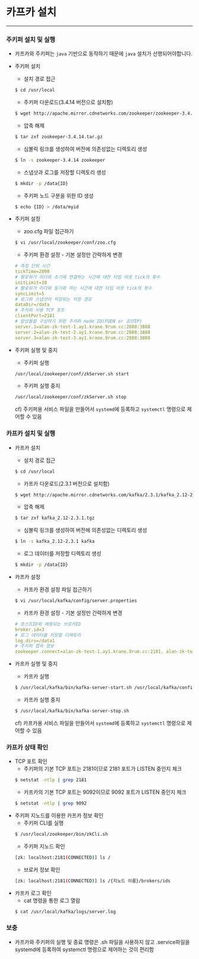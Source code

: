 
# 카프카 설치

<hr>


### 주키퍼 설치 및 실행
* 카프카와 주키퍼는 `java` 기반으로 동작하기 때문에 `java` 설치가 선행되어야합니다.
* 주키퍼 설치
  * 설치 경로 접근
  ```bash
  $ cd /usr/local
  ```

  * 주키퍼 다운로드(3.4.14 버전으로 설치함)
  ```bash
  $ wget http://apache.mirror.cdnetworks.com/zookeeper/zookeeper-3.4.14/zookeeper-3.4.14.tar.gz
  ```

  * 압축 해제
  ```bash
  $ tar zxf zookeeper-3.4.14.tar.gz
  ```

  * 심볼릭 링크를 생성하여 버전에 의존성없는 디렉토리 생성
  ```bash
  $ ln -s zookeeper-3.4.14 zookeeper
  ```

  * 스냅샷과 로그를 저장할 디렉토리 생성
  ```bash
  $ mkdir -p /data{ID}
  ```

  * 주키퍼 노드 구분을 위한 ID 생성
  ```bash
  $ echo {ID} > /data/myid
  ```

* 주키퍼 설정
  * zoo.cfg 파일 접근하기
  ```bash
  $ vi /usr/local/zookeeper/conf/zoo.cfg
  ```

  * 주키퍼 환경 설정 - 기본 설정만 간략하게 변경
  ```yml
  # 측정 단위 시간
  tickTime=2000
  # 팔로워가 리더와 초기에 연결하는 시간에 대한 타임 아웃 tick의 횟수
  initLimit=10
  # 팔로워가 리더와 동기화 하는 시간에 대한 타임 아웃 tick의 횟수
  syncLimit=5
  # 로그와 스냅샷이 저장되는 저장 경로
  dataDir=/data
  # 주키퍼 사용 TCP 포트
  clientPort=2181
  # 앙상블을 구성하기 위한 주키퍼 node ID(FQDN or 공인IP)
  server.1=alan-zk-test-1.ay1.krane.9rum.cc:2888:3888
  server.2=alan-zk-test-2.ay1.krane.9rum.cc:2888:3888
  server.3=alan-zk-test-3.ay1.krane.9rum.cc:2888:3888
  ```

* 주키퍼 실행 및 중지  
  * 주키퍼 실행
  ```bash
  /usr/local/zookeeper/conf/zkServer.sh start
  ```

  * 주키퍼 실행 중지 
  ```bash
  /usr/local/zookeeper/conf/zkServer.sh stop
  ```  
  cf) 주키퍼용 서비스 파일을 만들어서 `systemd`에 등록하고 `systemctl` 명령으로 제어할 수 있음


### 카프카 설치 및 실행
* 카프카 설치
  * 설치 경로 접근
  ```bash
  $ cd /usr/local
  ```

  * 카프카 다운로드(2.3.1 버전으로 설치함)
  ```bash
  $ wget http://apache.mirror.cdnetworks.com/kafka/2.3.1/kafka_2.12-2.3.1.tgz
  ```

  * 압축 해제
  ```bash
  $ tar zxf kafka_2.12-2.3.1.tgz
  ```

  * 심볼릭 링크를 생성하여 버전에 의존성없는 디렉토리 생성
  ```bash
  $ ln -s kafka_2.12-2.3.1 kafka 
  ```

  * 로그 데이터를 저장할 디렉토리 생성
  ```bash
  $ mkdir -p /data{ID}
  ```

* 카프카 설정
  * 카프카 환경 설정 파일 접근하기
  ```bash
  $ vi /usr/local/kafka/config/server.properties
  ```
  
  * 카프카 환경 설정 - 기본 설정만 간략하게 변경
  ```yml
  # 호스트ID와 매핑되는 브로커ID
  broker.id=3
  # 로그 데이터를 저장할 디렉토리
  log.dirs=/data1
  # 주키퍼 접속 정보
  zookeeper.connect=alan-zk-test-1.ay1.krane.9rum.cc:2181, alan-zk-test-2.ay1.krane.9rum.cc:2181,alan-zk-test-3.ay1.krane.9rum.cc:2181
  ```

* 카프카 실행 및 중지
  * 카프카 실행
  ```bash
  $ /usr/local/kafka/bin/kafka-server-start.sh /usr/local/kafka/config/server.properties
  ```

  * 카프카 실행 중지
  ```bash
  $ /usr/local/kafka/bin/kafka-server-stop.sh 
  ```
  cf) 카프카용 서비스 파일을 만들어서 `systemd`에 등록하고 `systemctl` 명령으로 제어할 수 있음

### 카프카 상태 확인
* TCP 포트 확인
  * 주키퍼의 기본 TCP 포트는 2181이므로 2181 포트가 LISTEN 중인지 체크 
  ```bash
  $ netstat -ntlp | grep 2181
  ```
  * 카프카의 기본 TCP 포트는 9092이므로 9092 포트가 LISTEN 중인지 체크
  ```bash
  $ netstat -ntlp | grep 9092
  ```
* 주키퍼 지노드를 이용한 카프카 정보 확인
  * 주키퍼 CLI를 실행
  ```bash
  $ /usr/local/zookeeper/bin/zkCli.sh
  ```
  * 주키퍼 지노드 확인
  ```bash
  [zk: localhost:2181(CONNECTED)] ls /
  ```
  * 브로커 정보 확인
  ```bash
  [zk: localhost:2181(CONNECTED)] ls /{지노드 이름}/brokers/ids
  ```
* 카프카 로그 확인
  * cat 명령을 통한 로그 열람
  ```bash
  $ cat /usr/local/kafka/logs/server.log
  ```

### 보충
* 카프카와 주키퍼의 실행 및 종료 명령은 .sh 파일을 사용하지 않고 .service파일을 systemd에 등록하여 systemctl 명령으로 제어하는 것이 편리함
